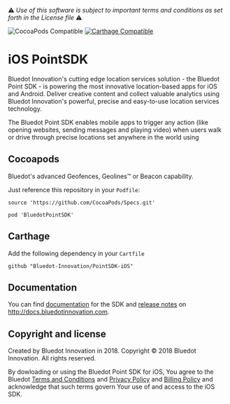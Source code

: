 :warning: *Use of this software is subject to important terms and conditions as set forth in the License file* :warning:

![CocoaPods Compatible](https://img.shields.io/cocoapods/v/BluedotPointSDK.svg)
[![Carthage Compatible](https://img.shields.io/badge/Carthage-compatible-4BC51D.svg?style=flat)](https://github.com/Carthage/Carthage)

# iOS PointSDK
Bluedot Innovation's cutting edge location services solution - the Bluedot Point SDK - is powering the most innovative location-based apps for iOS and Android. Deliver creative content and collect valuable analytics using Bluedot Innovation's powerful, precise and easy-to-use location services technology.

The Bluedot Point SDK enables mobile apps to trigger any action (like opening websites, sending messages and playing video) when users walk or drive through precise locations set anywhere in the world using 

## Cocoapods

Bluedot's advanced Geofences, Geolines™ or Beacon capability.

Just reference this repository in your `Podfile`:

```
source 'https://github.com/CocoaPods/Specs.git'

pod 'BluedotPointSDK'
```

## Carthage

Add the following dependency in your `Cartfile`
```
github "Bluedot-Innovation/PointSDK-iOS"
```

## Documentation

You can find [documentation](http://docs.bluedotinnovation.com/display/DEVDOC10/iOS+SDK) for the SDK and [release notes](http://docs.bluedotinnovation.com/display/DEVDOC10/Version+Release+Notes) on http://docs.bluedotinnovation.com.

## Copyright and license

Created by Bluedot Innovation in 2018.
Copyright © 2018 Bluedot Innovation. All rights reserved.

By dowloading or using the Bluedot Point SDK for iOS, You agree to the Bluedot [Terms and Conditions](http://www.bluedotinnovation.com/html/downloads/pdfs/terms-and-conditions-bluedot-070814.pdf)
and [Privacy Policy](http://www.bluedotinnovation.com/html/downloads/pdfs/privacy-policy-bluedot-170815.pdf)
and [Billing Policy](http://www.bluedotinnovation.com/html/downloads/pdfs/privacy-policy-bluedot-170815.pdf)
and acknowledge that such terms govern Your use of and access to the iOS SDK.
